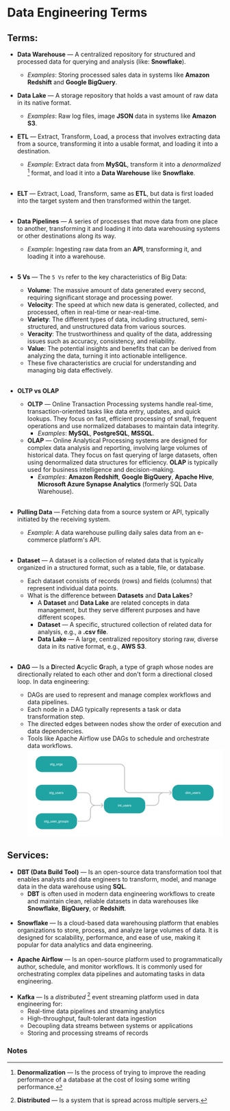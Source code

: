 # Data Engineering Terms
## Terms:
* **Data Warehouse** — A centralized repository for structured and processed data for querying and analysis (like: **Snowflake**).
  * _Examples_: Storing processed sales data in systems like **Amazon Redshift** and **Google BigQuery**.
* **Data Lake** — A storage repository that holds a vast amount of raw data in its native format.
  * _Examples_: Raw log files, image **JSON** data in systems like **Amazon S3**.

* **ETL** — Extract, Transform, Load, a process that involves extracting data from a source, transforming it into a usable format, and loading it into a destination.
  * _Example_: Extract data from **MySQL**, transform it into a _denormalized_ [^1] format, and load it into a **Data Warehouse** like **Snowflake**.
    <br /><br />
* **ELT** — Extract, Load, Transform, same as **ETL**, but data is first loaded into the target system and then transformed within the target.
  <br /><br />
* **Data Pipelines** — A series of processes that move data from one place to another, transforming it and loading it into data warehousing systems or other destinations along its way.
  * _Example_: Ingesting raw data from an **API**, transforming it, and loading it into a warehouse.
    <br /><br />
* **5 Vs** — The `5 Vs` refer to the key characteristics of Big Data:
  * **Volume**: The massive amount of data generated every second, requiring significant storage and processing power.
  * **Velocity**: The speed at which new data is generated, collected, and processed, often in real-time or near-real-time.
  * **Variety**: The different types of data, including structured, semi-structured, and unstructured data from various sources.
  * **Veracity**: The trustworthiness and quality of the data, addressing issues such as accuracy, consistency, and reliability.
  * **Value**: The potential insights and benefits that can be derived from analyzing the data, turning it into actionable intelligence.
  * These five characteristics are crucial for understanding and managing big data effectively.
    <br /><br />
* **OLTP vs OLAP**
  * **OLTP** — Online Transaction Processing systems handle real-time, transaction-oriented tasks like data entry, updates, and quick lookups. They focus on fast, efficient processing of small, frequent operations and use normalized databases to maintain data integrity.
    * _Examples_: **MySQL**, **PostgreSQL**, **MSSQL**.
  * **OLAP** — Online Analytical Processing systems are designed for complex data analysis and reporting, involving large volumes of historical data. They focus on fast querying of large datasets, often using denormalized data structures for efficiency. **OLAP** is typically used for business intelligence and decision-making.
    * _Examples_: **Amazon Redshift**, **Google BigQuery**, **Apache Hive**, **Microsoft Azure Synapse Analytics** (formerly SQL Data Warehouse).
      <br /><br />
* **Pulling Data** — Fetching data from a source system or API, typically initiated by the receiving system.
  * _Example_: A data warehouse pulling daily sales data from an e-commerce platform's API.
      <br /><br />
* **Dataset** — A dataset is a collection of related data that is typically organized in a structured format, such as a table, file, or database.
  * Each dataset consists of records (rows) and fields (columns) that represent individual data points.
  * What is the difference between **Datasets** and **Data Lakes**?
    * A **Dataset** and **Data Lake** are related concepts in data management, but they serve different purposes and have different scopes.
    * **Dataset** — A specific, structured collection of related data for analysis, e.g., a **.csv file**.
    * **Data Lake** — A large, centralized repository storing raw, diverse data in its native format, e.g., **AWS S3**.
      <br /><br />
* **DAG** — Is a **D**irected **A**cyclic **G**raph, a type of graph whose nodes are directionally related to each other and don't form a directional closed loop. In data engineering:
  * DAGs are used to represent and manage complex workflows and data pipelines.
  * Each node in a DAG typically represents a task or data transformation step.
  * The directed edges between nodes show the order of execution and data dependencies.
  * Tools like Apache Airflow use DAGs to schedule and orchestrate data workflows.
![dag.png](dag.png)

## Services:
* **DBT (Data Build Tool)** — Is an open-source data transformation tool that enables analysts and data engineers to transform, model, and manage data in the data warehouse using **SQL**.
  * **DBT** is often used in modern data engineering workflows to create and maintain clean, reliable datasets in data warehouses like **Snowflake**, **BigQuery**, or **Redshift**.
    <br /><br />
* **Snowflake** — Is a cloud-based data warehousing platform that enables organizations to store, process, and analyze large volumes of data. It is designed for scalability, performance, and ease of use, making it popular for data analytics and data engineering.
  <br /><br />
* **Apache Airflow** — Is an open-source platform used to programmatically author, schedule, and monitor workflows. It is commonly used for orchestrating complex data pipelines and automating tasks in data engineering.
  <br /><br />
* **Kafka** — Is a _distributed_ [^2] event streaming platform used in data engineering for:
  * Real-time data pipelines and streaming analytics
  * High-throughput, fault-tolerant data ingestion
  * Decoupling data streams between systems or applications
  * Storing and processing streams of records
### Notes
[^1]: **Denormalization** — Is the process of trying to improve the reading performance of a database at the cost of losing some writing performance.
[^2]: **Distributed** — Is a system that is spread across multiple servers.
